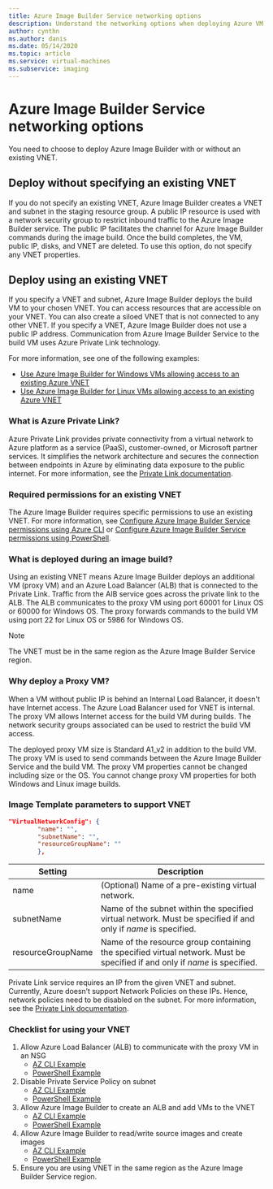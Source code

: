 ```yaml
---
title: Azure Image Builder Service networking options
description: Understand the networking options when deploying Azure VM Image Builder Service
author: cynthn
ms.author: danis
ms.date: 05/14/2020
ms.topic: article
ms.service: virtual-machines
ms.subservice: imaging
---
```


# Azure Image Builder Service networking options

You need to choose to deploy Azure Image Builder with or without an existing VNET.

## Deploy without specifying an existing VNET

If you do not specify an existing VNET, Azure Image Builder creates a VNET and subnet in the staging resource group. A public IP resource is used with a network security group to restrict inbound traffic to the Azure Image Builder service. The public IP facilitates the channel for Azure Image Builder commands during the image build. Once the build completes, the VM, public IP, disks, and VNET are deleted. To use this option, do not specify any VNET properties.

## Deploy using an existing VNET

If you specify a VNET and subnet, Azure Image Builder deploys the build VM to your chosen VNET. You can access resources that are accessible on your VNET. You can also create a siloed VNET that is not connected to any other VNET. If you specify a VNET, Azure Image Builder does not use a public IP address. Communication from Azure Image Builder Service to the build VM uses Azure Private Link technology.

For more information, see one of the following examples:

* [Use Azure Image Builder for Windows VMs allowing access to an existing Azure VNET](../windows/image-builder-vnet.md)
* [Use Azure Image Builder for Linux VMs allowing access to an existing Azure VNET](image-builder-vnet.md)

### What is Azure Private Link?

Azure Private Link provides private connectivity from a virtual network to Azure platform as a service (PaaS), customer-owned, or Microsoft partner services. It simplifies the network architecture and secures the connection between endpoints in Azure by eliminating data exposure to the public internet. For more information, see the [Private Link documentation](https://docs.microsoft.com/azure/private-link).

### Required permissions for an existing VNET

The Azure Image Builder requires specific permissions to use an existing VNET. For more information, see [Configure Azure Image Builder Service permissions using Azure CLI](image-builder-permissions-cli.md) or [Configure Azure Image Builder Service permissions using PowerShell](image-builder-permissions-powershell.md).

### What is deployed during an image build?

Using an existing VNET means Azure Image Builder deploys an additional VM (proxy VM) and an Azure Load Balancer (ALB) that is connected to the Private Link. Traffic from the AIB service goes across the private link to the ALB. The ALB communicates to the proxy VM using port 60001 for Linux OS or 60000 for Windows OS. The proxy forwards commands to the build VM using port 22 for Linux OS or 5986 for Windows OS.

> [!NOTE]
> The VNET must be in the same region as the Azure Image Builder Service region.
> 

### Why deploy a Proxy VM?

When a VM without public IP is behind an Internal Load Balancer, it doesn't have Internet access. The Azure Load Balancer used for VNET is internal. The proxy VM allows Internet access for the build VM during builds. The network security groups associated can be used to restrict the build VM access.

The deployed proxy VM size is Standard A1_v2 in addition to the build VM. The proxy VM is used to send commands between the Azure Image Builder Service and the build VM. The proxy VM properties cannot be changed including size or the OS. You cannot change proxy VM properties for both Windows and Linux image builds.

### Image Template parameters to support VNET
```json
"VirtualNetworkConfig": {
        "name": "",
        "subnetName": "",
        "resourceGroupName": ""
        },
```

| Setting | Description |
|---------|---------|
| name | (Optional) Name of a pre-existing virtual network. |
| subnetName | Name of the subnet within the specified virtual network. Must be specified if and only if *name* is specified. |
| resourceGroupName | Name of the resource group containing the specified virtual network. Must be specified if and only if *name* is specified. |

Private Link service requires an IP from the given VNET and subnet. Currently, Azure doesn’t support Network Policies on these IPs. Hence, network policies need to be disabled on the subnet. For more information, see the [Private Link documentation](https://docs.microsoft.com/azure/private-link).

### Checklist for using your VNET

1. Allow Azure Load Balancer (ALB) to communicate with the proxy VM in an NSG
    * [AZ CLI Example](https://github.com/danielsollondon/azvmimagebuilder/tree/master/quickquickstarts/1a_Creating_a_Custom_Linux_Image_on_Existing_VNET#add-nsg-rule-to-allow-the-aib-deployed-azure-load-balancer-to-communicate-with-the-proxy-vm)
    * [PowerShell Example](https://github.com/danielsollondon/azvmimagebuilder/tree/master/quickquickstarts/1a_Creating_a_Custom_Win_Image_on_Existing_VNET#add-nsg-rule-to-allow-the-aib-deployed-azure-load-balancer-to-communicate-with-the-proxy-vm)
2. Disable Private Service Policy on subnet
    * [AZ CLI Example](https://github.com/danielsollondon/azvmimagebuilder/tree/master/quickquickstarts/1a_Creating_a_Custom_Linux_Image_on_Existing_VNET#disable-private-service-policy-on-subnet)
    * [PowerShell Example](https://github.com/danielsollondon/azvmimagebuilder/tree/master/quickquickstarts/1a_Creating_a_Custom_Win_Image_on_Existing_VNET#disable-private-service-policy-on-subnet)
3. Allow Azure Image Builder to create an ALB and add VMs to the VNET
    * [AZ CLI Example](https://github.com/danielsollondon/azvmimagebuilder/blob/master/aibPermissions.md#setting-aib-spn-permissions-to-allow-it-to-use-an-existing-vnet)
    * [PowerShell Example](https://github.com/danielsollondon/azvmimagebuilder/blob/master/aibPermissions.md#setting-aib-spn-permissions-to-allow-it-to-use-an-existing-vnet-1)
4. Allow Azure Image Builder to read/write source images and create images
    * [AZ CLI Example](https://github.com/danielsollondon/azvmimagebuilder/blob/master/aibPermissions.md#setting-aib-spn-permissions-to-use-source-custom-image-and-distribute-a-custom-image)
    * [PowerShell Example](https://github.com/danielsollondon/azvmimagebuilder/blob/master/aibPermissions.md#setting-aib-spn-permissions-to-use-source-custom-image-and-distribute-a-custom-image-1)
5. Ensure you are using VNET in the same region as the Azure Image Builder Service region.